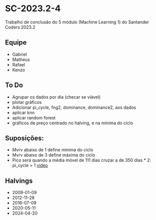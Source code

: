 # SC-2023.2-4
Trabalho de conclusão do 5 módulo (Machine Learning 1) do Santander Coders 2023.2

## Equipe
* Gabriel
* Matheus
* Rafael
* Kenzo

## To Do
* Agrupar os dados por dia (checar se viável)
* plotar gráficos
* Adicionar pi_cycle, fng2, dominance, dominance2, aos dados
* aplicar knn
* aplicar random forest
* gráficos de preço centrado no halving, e na mínima do ciclo

## Suposições:
* Mvrv abaixo de 1 define mínima do ciclo
* Mvrv abaixo de 3 define máxima do ciclo
* Pico será quando a média móvel de 111 dias cruzar a de 350 dias * 2: pi_cycle > 1
[video](https://youtu.be/hyBOrMAWJ2s?si=Y5mYIGgHfEK_3P_V)


## Halvings
* 2009-01-09
* 2012-11-28
* 2016-07-09
* 2020-05-11
* 2024-04-20
